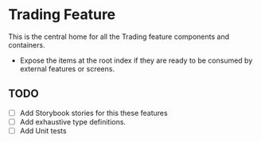 # Trading Feature

This is the central home for all the Trading feature components and containers.

- Expose the items at the root index if they are ready to be consumed by
  external features or screens.

## TODO

- [ ] Add Storybook stories for this these features
- [ ] Add exhaustive type definitions.
- [ ] Add Unit tests
